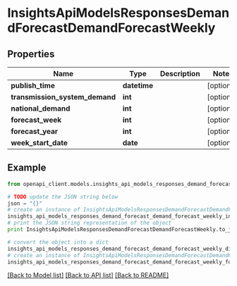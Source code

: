 # InsightsApiModelsResponsesDemandForecastDemandForecastWeekly


## Properties
Name | Type | Description | Notes
------------ | ------------- | ------------- | -------------
**publish_time** | **datetime** |  | [optional] 
**transmission_system_demand** | **int** |  | [optional] 
**national_demand** | **int** |  | [optional] 
**forecast_week** | **int** |  | [optional] 
**forecast_year** | **int** |  | [optional] 
**week_start_date** | **date** |  | [optional] 

## Example

```python
from openapi_client.models.insights_api_models_responses_demand_forecast_demand_forecast_weekly import InsightsApiModelsResponsesDemandForecastDemandForecastWeekly

# TODO update the JSON string below
json = "{}"
# create an instance of InsightsApiModelsResponsesDemandForecastDemandForecastWeekly from a JSON string
insights_api_models_responses_demand_forecast_demand_forecast_weekly_instance = InsightsApiModelsResponsesDemandForecastDemandForecastWeekly.from_json(json)
# print the JSON string representation of the object
print InsightsApiModelsResponsesDemandForecastDemandForecastWeekly.to_json()

# convert the object into a dict
insights_api_models_responses_demand_forecast_demand_forecast_weekly_dict = insights_api_models_responses_demand_forecast_demand_forecast_weekly_instance.to_dict()
# create an instance of InsightsApiModelsResponsesDemandForecastDemandForecastWeekly from a dict
insights_api_models_responses_demand_forecast_demand_forecast_weekly_form_dict = insights_api_models_responses_demand_forecast_demand_forecast_weekly.from_dict(insights_api_models_responses_demand_forecast_demand_forecast_weekly_dict)
```
[[Back to Model list]](../README.md#documentation-for-models) [[Back to API list]](../README.md#documentation-for-api-endpoints) [[Back to README]](../README.md)


